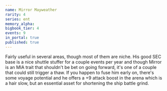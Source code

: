 ```yaml
---
name: Mirror Mayweather
rarity: 4
series: ent
memory_alpha:
bigbook_tier: 4
events: 9
in_portal: true
published: true
---
```


Fairly useful in several areas, though most of them are niche. His good SEC base is a nice shuttle stuffer for a couple events per year and though Mirror is an MIA trait that shouldn't be bet on going forward, it's one of a couple that could still trigger a thaw. If you happen to fuse him early on, there's some voyage potential and he offers a +9 attack boost in the arena which is a hair slow, but an essential asset for shortening the ship battle grind.
